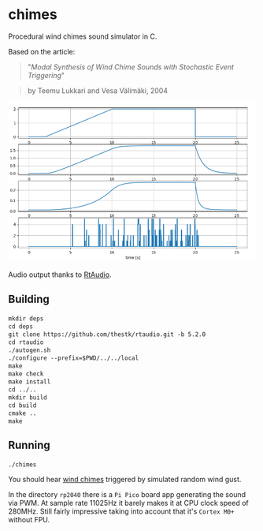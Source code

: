 # chimes

Procedural wind chimes sound simulator in C.

Based on the article:

>   "*Modal Synthesis of Wind Chime Sounds with Stochastic
>    Event Triggering*"

>   by Teemu Lukkari and Vesa Välimäki, 2004

![plots](python/plots.png)

Audio output thanks to [RtAudio](https://www.music.mcgill.ca/~gary/rtaudio/).

## Building

```
mkdir deps
cd deps
git clone https://github.com/thestk/rtaudio.git -b 5.2.0
cd rtaudio
./autogen.sh
./configure --prefix=$PWD/../../local
make
make check
make install
cd ../..
mkdir build
cd build
cmake ..
make
```

## Running

```
./chimes
```

You should hear [wind chimes](python/wav/chimes.wav) triggered by simulated random wind gust.

In the directory `rp2040` there is a `Pi Pico` board app generating the sound via PWM.
At sample rate 11025Hz it barely makes it at CPU clock speed of 280MHz. Still fairly
impressive taking into account that it's `Cortex M0+` without FPU. 
